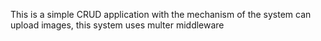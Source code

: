 This is a simple CRUD application with the mechanism of the system can upload images, this system uses multer middleware
